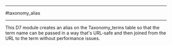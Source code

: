 
---

#taxonomy_alias

---
This D7 module creates an alias on the Taxonomy_terms table so that the term name can be passed in a way that's URL-safe and then joined from the URL to the term without performance issues.
